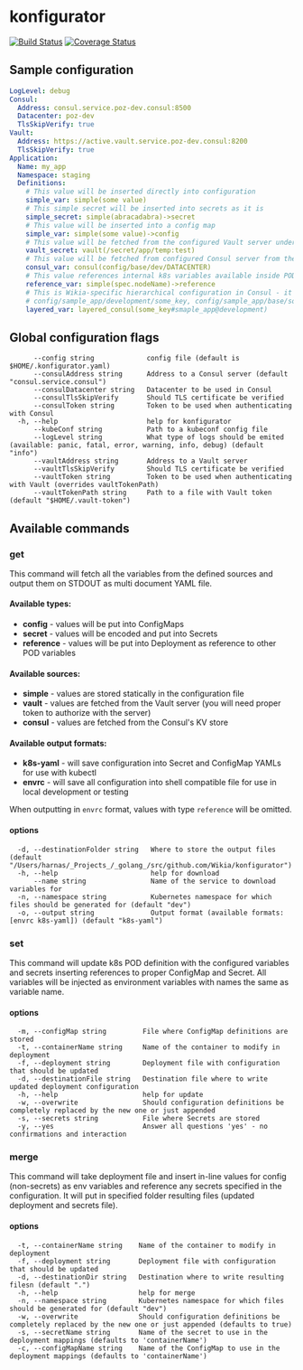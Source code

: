 # konfigurator 
[![Build Status](https://travis-ci.org/Wikia/konfigurator.svg?branch=master)](https://travis-ci.org/Wikia/konfigurator)
[![Coverage Status](https://coveralls.io/repos/github/Wikia/konfigurator/badge.svg?branch=master)](https://coveralls.io/github/Wikia/konfigurator?branch=master)

## Sample configuration

```yaml
LogLevel: debug
Consul:
  Address: consul.service.poz-dev.consul:8500
  Datacenter: poz-dev
  TlsSkipVerify: true
Vault:
  Address: https://active.vault.service.poz-dev.consul:8200
  TlsSkipVerify: true
Application:
  Name: my_app
  Namespace: staging
  Definitions:
    # This value will be inserted directly into configuration
    simple_var: simple(some value)
    # This simple secret will be inserted into secrets as it is
    simple_secret: simple(abracadabra)->secret
    # This value will be inserted into a config map
    simple_var: simple(some value)->config
    # This value will be fetched from the configured Vault server under path "/secret/app/temp" under key "test" (secret is also default for vault type)
    vault_secret: vault(/secret/app/temp:test)
    # This value will be fetched from configured Consul server from the KV path "config/base/dev/DATACENTER"
    consul_var: consul(config/base/dev/DATACENTER)
    # This value references internal k8s variables available inside POD
    reference_var: simple(spec.nodeName)->reference
    # This is Wikia-specific hierarchical configuration in Consul - it will try to fetch values from three different localtions in Consul (ordered):
    # config/sample_app/development/some_key, config/sample_app/base/some_key. config/base/development/some_key
    layered_var: layered_consul(some_key#smaple_app@development)
```

## Global configuration flags
```
      --config string             config file (default is $HOME/.konfigurator.yaml)
      --consulAddress string      Address to a Consul server (default "consul.service.consul")
      --consulDatacenter string   Datacenter to be used in Consul
      --consulTlsSkipVerify       Should TLS certificate be verified
      --consulToken string        Token to be used when authenticating with Consul
  -h, --help                      help for konfigurator
      --kubeConf string           Path to a kubeconf config file
      --logLevel string           What type of logs should be emited (available: panic, fatal, error, warning, info, debug) (default "info")
      --vaultAddress string       Address to a Vault server
      --vaultTlsSkipVerify        Should TLS certificate be verified
      --vaultToken string         Token to be used when authenticating with Vault (overrides vaultTokenPath)
      --vaultTokenPath string     Path to a file with Vault token (default "$HOME/.vault-token")
```

## Available commands

### get
This command will fetch all the variables from the defined sources and output them on STDOUT as multi document YAML file.
 
#### Available types:
* **config** - values will be put into ConfigMaps
* **secret** - values will be encoded and put into Secrets
* **reference** - values will be put into Deployment as reference to other POD variables

#### Available sources:
* **simple** - values are stored statically in the configuration file
* **vault** - values are fetched from the Vault server (you will need proper token to authorize with the server)
* **consul** - values are fetched from the Consul's KV store

#### Available output formats:
* **k8s-yaml** - will save configuration into Secret and ConfigMap YAMLs for use with kubectl
* **envrc** - will save all configuration into shell compatible file for use in local development or testing

When outputting in `envrc` format, values with type `reference` will be omitted.

#### options
```
  -d, --destinationFolder string   Where to store the output files (default "/Users/harnas/_Projects_/_golang_/src/github.com/Wikia/konfigurator")
  -h, --help                       help for download
      --name string                Name of the service to download variables for
  -n, --namespace string           Kubernetes namespace for which files should be generated for (default "dev")
  -o, --output string              Output format (available formats: [envrc k8s-yaml]) (default "k8s-yaml")
```

### set
This command will update k8s POD definition with the configured variables and secrets inserting references to proper ConfigMap and Secret.
All variables will be injected as environment variables with names the same as variable name.

#### options

```
  -m, --configMap string         File where ConfigMap definitions are stored
  -t, --containerName string     Name of the container to modify in deployment
  -f, --deployment string        Deployment file with configuration that should be updated
  -d, --destinationFile string   Destination file where to write updated deployment configuration
  -h, --help                     help for update
  -w, --overwrite                Should configuration definitions be completely replaced by the new one or just appended
  -s, --secrets string           File where Secrets are stored
  -y, --yes                      Answer all questions 'yes' - no confirmations and interaction
```

### merge
This command will take deployment file and insert in-line values for config (non-secrets) as env variables and reference
any secrets specified in the configuration. It will put in specified folder resulting files (updated deployment and secrets file).

#### options

```
  -t, --containerName string    Name of the container to modify in deployment
  -f, --deployment string       Deployment file with configuration that should be updated
  -d, --destinationDir string   Destination where to write resulting filesn (default ".")
  -h, --help                    help for merge
  -n, --namespace string        Kubernetes namespace for which files should be generated for (default "dev")
  -w, --overwrite               Should configuration definitions be completely replaced by the new one or just appended (defaults to true)
  -s, --secretName string       Name of the secret to use in the deployment mappings (defaults to 'containerName')
  -c, --configMapName string    Name of the ConfigMap to use in the deployment mappings (defaults to 'containerName')
```
